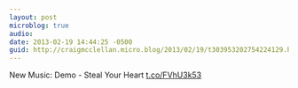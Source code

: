 ```yaml
---
layout: post
microblog: true
audio: 
date: 2013-02-19 14:44:25 -0500
guid: http://craigmcclellan.micro.blog/2013/02/19/t303953202754224129.html
---
```

New Music: Demo - Steal Your Heart [t.co/FVhU3k53](http://t.co/FVhU3k53)
